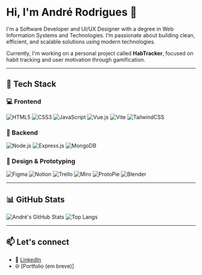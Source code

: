 # Hi, I'm André Rodrigues 👋

I'm a Software Developer and UI/UX Designer with a degree in Web Information Systems and Technologies. I’m passionate about building clean, efficient, and scalable solutions using modern technologies.

Currently, I'm working on a personal project called **HabTracker**, focused on habit tracking and user motivation through gamification.


---

## 🚀 Tech Stack

### 💻 Frontend
![HTML5](https://img.shields.io/badge/HTML5-E34F26?style=flat&logo=html5&logoColor=white)
![CSS3](https://img.shields.io/badge/CSS3-1572B6?style=flat&logo=css3&logoColor=white)
![JavaScript](https://img.shields.io/badge/JavaScript-F7DF1E?style=flat&logo=javascript&logoColor=black)
![Vue.js](https://img.shields.io/badge/Vue.js-35495E?style=flat&logo=vue.js&logoColor=4FC08D)
![Vite](https://img.shields.io/badge/Vite-646CFF?style=flat&logo=vite&logoColor=white)
![TailwindCSS](https://img.shields.io/badge/TailwindCSS-06B6D4?style=flat&logo=tailwindcss&logoColor=white)

### 🧠 Backend
![Node.js](https://img.shields.io/badge/Node.js-339933?style=flat&logo=node.js&logoColor=white)
![Express.js](https://img.shields.io/badge/Express.js-000000?style=flat&logo=express&logoColor=white)
![MongoDB](https://img.shields.io/badge/MongoDB-47A248?style=flat&logo=mongodb&logoColor=white)

### 🎨 Design & Prototyping
![Figma](https://img.shields.io/badge/Figma-F24E1E?style=flat&logo=figma&logoColor=white)
![Notion](https://img.shields.io/badge/Notion-000000?style=flat&logo=notion&logoColor=white)
![Trello](https://img.shields.io/badge/Trello-0052CC?style=flat&logo=trello&logoColor=white)
![Miro](https://img.shields.io/badge/Miro-050038?style=flat&logo=miro&logoColor=white)
![ProtoPie](https://img.shields.io/badge/ProtoPie-1D1D1D?style=flat&logo=protopie&logoColor=white)
![Blender](https://img.shields.io/badge/Blender-F5792A?style=flat&logo=blender&logoColor=white)

---

## 📊 GitHub Stats

![André's GitHub Stats](https://github-readme-stats.vercel.app/api?username=AndreRodrigues884&show_icons=true&theme=radical&count_private=true)
![Top Langs](https://github-readme-stats.vercel.app/api/top-langs/?username=AndreRodrigues884E&layout=compact&theme=radical)

---

## 📫 Let's connect

- 💼 [LinkedIn](https://www.linkedin.com/in/andreprodrigues0512/)
- 🌐 [Portfolio (em breve)]
